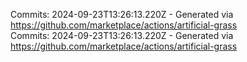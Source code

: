 Commits: 2024-09-23T13:26:13.220Z - Generated via https://github.com/marketplace/actions/artificial-grass
<br>
Commits: 2024-09-23T13:26:13.220Z - Generated via https://github.com/marketplace/actions/artificial-grass
<br>
